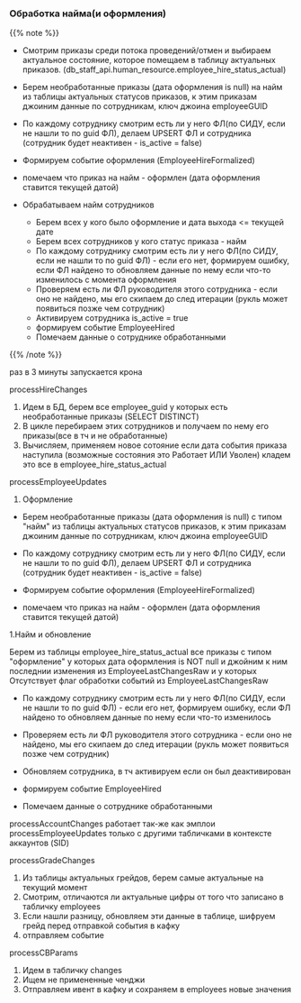 ### Обработка найма(и оформления)

{{% note %}}

- Смотрим приказы среди потока проведений/отмен и выбираем актуальное состояние, которое помещаем в таблицу актуальных приказов. (db_staff_api.human_resource.employee_hire_status_actual)

- Берем необработанные приказы (дата оформления is null) на найм из таблицы актуальных статусов приказов, к этим приказам джоиним данные по сотрудникам, ключ джоина employeeGUID 

- По каждому сотруднику смотрим есть ли у него ФЛ(по СИДУ, если не нашли то по guid ФЛ), делаем UPSERT ФЛ и сотрудника (сотрудник будет неактивен - is_active = false) 
   
- Формируем событие оформления (EmployeeHireFormalized) 

- помечаем что приказ на найм - оформлен (дата оформления ставится текущей датой) 


- Обрабатываем найм сотрудников 
  - Берем всех у кого было оформление и дата выхода <= текущей дате 
  - Берем всех сотрудников у кого статус приказа - найм 
  - По каждому сотруднику смотрим есть ли у него ФЛ(по СИДУ, если не нашли то по guid ФЛ) - если его нет, формируем ошибку, если ФЛ найдено то обновляем данные по нему если что-то изменилось с момента оформления 
  - Проверяем есть ли ФЛ руководителя этого сотрудника - если оно не найдено, мы его скипаем до след итерации (рукль может появиться позже чем сотрудник) 
  - Активируем сотрудника is_active = true
  - формируем событие EmployeeHired 
  - Помечаем данные о сотруднике обработанными 

{{% /note %}}

раз в 3 минуты запускается крона

processHireChanges
1. Идем в БД, берем все employee_guid у которых есть необработанные приказы (SELECT DISTINCT)
2. В цикле перебираем этих сотрудников и получаем по нему его приказы(все в тч и не обработанные)
3. Вычисляем, применяем новое сотояние если дата события приказа наступила (возможные состояния это Работает ИЛИ Уволен) кладем это все в employee_hire_status_actual 

processEmployeeUpdates
1. Оформление

- Берем необработанные приказы (дата оформления is null) с типом "найм" из таблицы актуальных статусов приказов, к этим приказам джоиним данные по сотрудникам, ключ джоина employeeGUID 

- По каждому сотруднику смотрим есть ли у него ФЛ(по СИДУ, если не нашли то по guid ФЛ), делаем UPSERT ФЛ и сотрудника (сотрудник будет неактивен - is_active = false) 
   
- Формируем событие оформления (EmployeeHireFormalized) 

- помечаем что приказ на найм - оформлен (дата оформления ставится текущей датой) 


1.Найм и обновление

Берем из таблицы employee_hire_status_actual все приказы с типом "оформление" у которых дата оформления is NOT null и джойним к ним последнии изменения из EmployeeLastChangesRaw и у которых Отсутствует флаг обработки событий из EmployeeLastChangesRaw


  - По каждому сотруднику смотрим есть ли у него ФЛ(по СИДУ, если не нашли то по guid ФЛ) - если его нет, формируем ошибку, если ФЛ найдено то обновляем данные по нему если что-то изменилось 

  - Проверяем есть ли ФЛ руководителя этого сотрудника - если оно не найдено, мы его скипаем до след итерации (рукль может появиться позже чем сотрудник) 
  
  - Обновляем сотрудника, в тч активируем если он был деактивирован

  - формируем событие EmployeeHired 
  
  - Помечаем данные о сотруднике обработанными 




processAccountChanges
работает так-же как эмплои processEmployeeUpdates только с другими табличками в контексте аккаунтов (SID)

processGradeChanges
1. Из таблицы актуальных грейдов, берем самые актуальные на текущий момент
2. Смотрим, отличаются ли актуальные цифры от того что записано в табличку employees
3. Если нашли разницу, обновляем эти данные в таблице, шифруем грейд перед отправкой события в кафку
4. отправляем событие

processCBParams
1. Идем в табличку changes
2. Ищем не примененные ченджи
3. Отправляем ивент в кафку и сохраняем в employees новые значения
